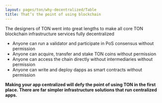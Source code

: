 ```yaml
---
layout: pages/ton/why-decentralized/Table
title: That’s the point of using blockchain
---
```


The designers of TON went into great lengths to make all core TON blockchain infrastructure services fully decentralized

- Anyone can run a validator and participate in PoS consensus without permission
- Anyone can acquire, transfer and stake TON coins without permission
- Anyone can access the chain directly without intermediaries without permission
- Anyone can write and deploy dapps as smart contracts without permission

**Making your app centralized will defy the point of using TON in the first place. There are far simpler infrastructure solutions that run centralized apps.**
